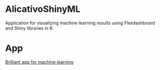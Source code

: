 # AlicativoShinyML

Application for visualizing machine learning results using Flexdashboard and Shiny libraries in R.

# App
[Brilliant app for machine learning](https://fagna.shinyapps.io/appShinyML/)
